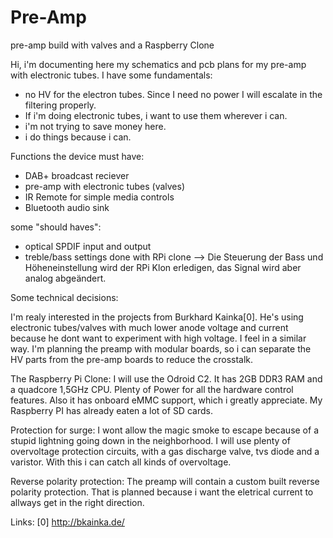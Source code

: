 # Pre-Amp
pre-amp build with valves and a Raspberry Clone

Hi,
i'm documenting here my schematics and pcb plans for my pre-amp with electronic tubes. I have some fundamentals:

- no HV for the electron tubes.
  Since I need no power I will escalate in the filtering properly.
- If i'm doing electronic tubes, i want to use them wherever i can.
- i'm not trying to save money here.
- i do things because i can.

Functions the device must have:
- DAB+ broadcast reciever
- pre-amp with electronic tubes (valves)
- IR Remote for simple media controls
- Bluetooth audio sink

some "should haves":
- optical SPDIF input and output
- treble/bass settings done with RPi clone
--> Die Steuerung der Bass und Höheneinstellung wird der RPi Klon erledigen, das Signal wird aber analog abgeändert.


Some technical decisions:

I'm realy interested in the projects from Burkhard Kainka[0]. He's using electronic tubes/valves with much lower anode voltage and current because he dont want to experiment with high voltage. I feel in a similar way.
I'm planning the preamp with modular boards, so i can separate the HV parts from the pre-amp boards to reduce the crosstalk.

The Raspberry Pi Clone:
I will use the Odroid C2. It has 2GB DDR3 RAM and a quadcore 1,5GHz CPU. Plenty of Power for all the hardware control features. Also it has onboard eMMC support, which i greatly appreciate. My Raspberry PI has already eaten a lot of SD cards.

Protection for surge:
I wont allow the magic smoke to escape because of a stupid lightning going down in the neighborhood. I will use plenty of overvoltage protection circuits, with a gas discharge valve, tvs diode and a varistor. With this i can catch all kinds of overvoltage.

Reverse polarity protection:
The preamp will contain a custom built reverse polarity protection. That is planned because i want the eletrical current to allways get in the right direction.


Links:
[0] http://bkainka.de/
